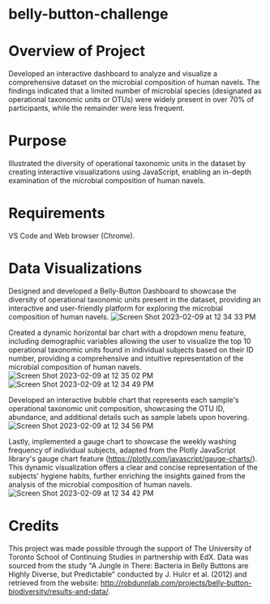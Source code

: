 # belly-button-challenge

# Overview of Project 
Developed an interactive dashboard to analyze and visualize a comprehensive dataset on the microbial composition of human navels. The findings indicated that a limited number of microbial species (designated as operational taxonomic units or OTUs) were widely present in over 70% of participants, while the remainder were less frequent. 

# Purpose
Illustrated the diversity of operational taxonomic units in the dataset by creating interactive visualizations using JavaScript, enabling an in-depth examination of the microbial composition of human navels. 

# Requirements 
VS Code and Web browser (Chrome). 

# Data Visualizations 

Designed and developed a Belly-Button Dashboard to showcase the diversity of operational taxonomic units present in the dataset, providing an interactive and user-friendly platform for exploring the microbial composition of human navels. 
![Screen Shot 2023-02-09 at 12 34 33 PM](https://user-images.githubusercontent.com/115658965/217893240-97a90397-1c96-4279-9637-e616dc65725d.png)

Created a dynamic horizontal bar chart with a dropdown menu feature, including demographic variables allowing the user to visualize the top 10 operational taxonomic units found in individual subjects based on their ID number, providing a comprehensive and intuitive representation of the microbial composition of human navels.
![Screen Shot 2023-02-09 at 12 35 02 PM](https://user-images.githubusercontent.com/115658965/217893789-825d24fc-073a-4520-a607-fe1b7dc52333.png)
![Screen Shot 2023-02-09 at 12 34 49 PM](https://user-images.githubusercontent.com/115658965/217893886-0fe48f9d-ab90-46c6-b1e7-c685e176ee1a.png)

Developed an interactive bubble chart that represents each sample's operational taxonomic unit composition, showcasing the OTU ID, abundance, and additional details such as sample labels upon hovering. 
![Screen Shot 2023-02-09 at 12 34 56 PM](https://user-images.githubusercontent.com/115658965/217894233-35ca1e1b-7269-4f1e-958d-eedf20ec628d.png)

Lastly, implemented a gauge chart to showcase the weekly washing frequency of individual subjects, adapted from the Plotly JavaScript library's gauge chart feature (https://plotly.com/javascript/gauge-charts/). This dynamic visualization offers a clear and concise representation of the subjects' hygiene habits, further enriching the insights gained from the analysis of the microbial composition of human navels. 
![Screen Shot 2023-02-09 at 12 34 42 PM](https://user-images.githubusercontent.com/115658965/217894541-e3a21605-84b4-44f6-b5aa-ecae18ea99d4.png)

# Credits 

This project was made possible through the support of The University of Toronto School of Continuing Studies in partnership with EdX. Data was sourced from the study "A Jungle in There: Bacteria in Belly Buttons are Highly Diverse, but Predictable" conducted by J. Hulcr et al. (2012) and retrieved from the website: http://robdunnlab.com/projects/belly-button-biodiversity/results-and-data/.
